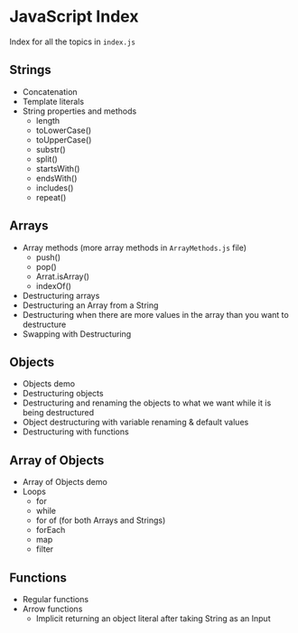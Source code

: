 # JavaScript Index

Index for all the topics in ```index.js```

## Strings
  - Concatenation
  - Template literals
  - String properties and methods
    - length
    - toLowerCase()
    - toUpperCase()
    - substr()
    - split()
    - startsWith()
    - endsWith()
    - includes()
    - repeat()
    
## Arrays
  - Array methods (more array methods in ```ArrayMethods.js``` file)
    - push()
    - pop()
    - Arrat.isArray()
    - indexOf()
   - Destructuring arrays
   - Destructuring an Array from a String
   - Destructuring when there are more values in the array than you want to destructure
   - Swapping with Destructuring

##  Objects
  - Objects demo
  - Destructuring objects
  - Destructuring and renaming the objects to what we want while it is being destructured
  - Object destructuring with variable renaming & default values
  - Destructuring with functions
  
##  Array of Objects
  - Array of Objects demo
  - Loops
    - for
    - while
    - for of (for both Arrays and Strings)
    - forEach
    - map
    - filter
    
## Functions
  - Regular functions
  - Arrow functions
    - Implicit returning an object literal after taking String as an Input